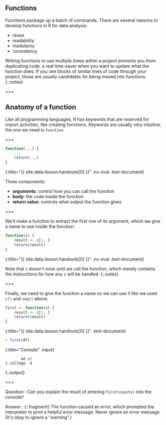 ---
---

## Functions

Functions package up a batch of commands. There are several reasons to develop
functions in R for data analysis:

- reuse
- readability
- modularity
- consistency

Writing functions to use multiple times within a project prevents you from
duplicating code, a real time-saver when you want to update what the function
does. If you see blocks of similar lines of code through your project, those are
usually candidates for being moved into functions.
{:.notes}

===

## Anatomy of a function

Like all programming languages, R has keywords that are reserved for import
activities, like creating functions. Keywords are usually very intuitive, the
one we need is `function`.

===



~~~r
function(...) {
    ...
    return(...)
}
~~~
{:title="{{ site.data.lesson.handouts[0] }}" .no-eval .text-document}


Three components:

- __arguments__: control how you can call the function
- __body__: the code inside the function
- __return value__: controls what output the function gives

===

We'll make a function to extract the first row of its argument, which we give a
name to use inside the function:



~~~r
function(z) {
    result <- z[1, ]
    return(result)
}
~~~
{:title="{{ site.data.lesson.handouts[0] }}" .no-eval .text-document}


Note that `z` doesn't exist until we call the function, which merely contains
the instructions for how any `z` will be handled.
{:.notes}

===

Finally, we need to give the function a name so we can use it like we used `c()`
and `seq()` above.



~~~r
first <- function(z) {
    result <- z[1, ]
    return(result)
}
~~~
{:title="{{ site.data.lesson.handouts[0] }}" .text-document}




~~~r
> first(df)
~~~
{:title="Console" .input}


~~~
       ed ct
1 college  4
~~~
{:.output}


===

Question
: Can you explain the result of entering `first(counts)` into the console?

Answer
: {:.fragment} The function caused an error, which prompted the interpreter to
print a helpful error message. Never ignore an error message. (It's okay to
ignore a "warning".)
